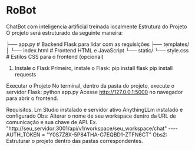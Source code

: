 # RoBot
ChatBot com inteligencia artificial treinada localmente
Estrutura do Projeto
O projeto será estruturado da seguinte maneira:

├── app.py              # Backend Flask para lidar com as requisições
├── templates/
│   └── index.html      # Frontend HTML e JavaScript
└── static/
    └── style.css       # Estilos CSS para o frontend (opcional)
1. Instale o Flask
Primeiro, instale o Flask:
pip install flask
pip install requests

Executar o Projeto
No terminal, dentro da pasta do projeto, execute o servidor Flask:
python app.py
Acesse http://127.0.0.1:5000 no navegador para abrir o frontend.

Requisitos.
Lm Studio instalado e servidor ativo
AnythingLLm instalado e configurado
Obs: Alterar o nome de seu workspace dentro da URL de comunicação e sua chave de API.
Ex. "http://seu_servidor:3001/api/v1/workspace/seu_workspace/chat"  ----   AUTH_TOKEN = "Y0S7Z8X-5P84THA-G7EQBD1-ZTFN6CT"
Obs2: Estruturar o projeto dentro das pastas correspondentes.

